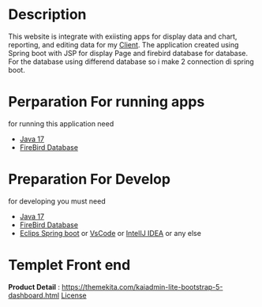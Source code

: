 # Description
This website is integrate with exiisting apps for display data and chart, reporting, and editing data for my [Client](https://projects.co.id/public/browse_users/view/543117/johanrock).
The application created using Spring boot with JSP for display Page and firebird database for database.
For the database using differend database so i make 2 connection di spring boot. 

# Perparation For running apps
for running this application need

- [Java 17](https://www.oracle.com/java/technologies/javase/jdk17-archive-downloads.html)
- [FireBird Database](https://firebirdsql.org/en/firebird-2-5/)

# Preparation For Develop
for developing you must need

- [Java 17](https://www.oracle.com/java/technologies/javase/jdk17-archive-downloads.html)
- [FireBird Database](https://firebirdsql.org/en/firebird-2-5/)
- [Eclips Spring boot](https://spring.io/tools) or [VsCode](https://code.visualstudio.com/download) or [IntelIJ IDEA](https://www.jetbrains.com/idea/download/?section=windows) or any else


# Templet Front end
**Product Detail** : https://themekita.com/kaiadmin-lite-bootstrap-5-dashboard.html
[License](https://github.com/Dendy192/demoInOut/blob/master/LICENSEHizrian)